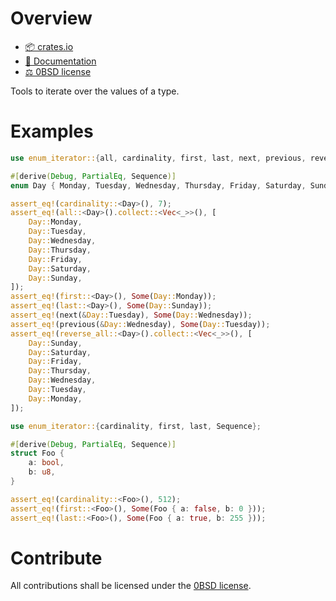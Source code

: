 <!-- cargo-sync-readme start -->

# Overview
- [📦 crates.io](https://crates.io/crates/enum-iterator)
- [📖 Documentation](https://docs.rs/enum-iterator)
- [⚖ 0BSD license](https://spdx.org/licenses/0BSD.html)

Tools to iterate over the values of a type.

# Examples
```rust
use enum_iterator::{all, cardinality, first, last, next, previous, reverse_all, Sequence};

#[derive(Debug, PartialEq, Sequence)]
enum Day { Monday, Tuesday, Wednesday, Thursday, Friday, Saturday, Sunday }

assert_eq!(cardinality::<Day>(), 7);
assert_eq!(all::<Day>().collect::<Vec<_>>(), [
    Day::Monday,
    Day::Tuesday,
    Day::Wednesday,
    Day::Thursday,
    Day::Friday,
    Day::Saturday,
    Day::Sunday,
]);
assert_eq!(first::<Day>(), Some(Day::Monday));
assert_eq!(last::<Day>(), Some(Day::Sunday));
assert_eq!(next(&Day::Tuesday), Some(Day::Wednesday));
assert_eq!(previous(&Day::Wednesday), Some(Day::Tuesday));
assert_eq!(reverse_all::<Day>().collect::<Vec<_>>(), [
    Day::Sunday,
    Day::Saturday,
    Day::Friday,
    Day::Thursday,
    Day::Wednesday,
    Day::Tuesday,
    Day::Monday,
]);
```

```rust
use enum_iterator::{cardinality, first, last, Sequence};

#[derive(Debug, PartialEq, Sequence)]
struct Foo {
    a: bool,
    b: u8,
}

assert_eq!(cardinality::<Foo>(), 512);
assert_eq!(first::<Foo>(), Some(Foo { a: false, b: 0 }));
assert_eq!(last::<Foo>(), Some(Foo { a: true, b: 255 }));
```

# Contribute
All contributions shall be licensed under the [0BSD license](https://spdx.org/licenses/0BSD.html).

<!-- cargo-sync-readme end -->
